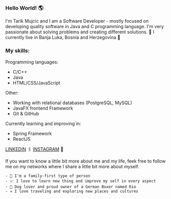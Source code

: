 ### Hello World! :earth_americas:

I'm Tarik Mujcic and I am a Software Developer - mostly focused on developing quality software in Java and C programming language. I'm very passionate about solving problems and creating different solutions. :eyes:      I currently live in Banja Luka, Bosnia and Herzegovina 📍

### My skills: 
Programming languages:
- C/C++
- Java
- HTML/CSS/JavaScript

Other: 
- Working with relational databases (PostgreSQL, MySQL)
- JavaFX frontend Framework
- Git & GitHub

Currently learning and improving in:
- Spring Framework
- ReactJS 

[LINKEDIN](https://www.linkedin.com/in/tarik-mujcic-131582218) 🖇️     [INSTAGRAM](https://www.instagram.com/tarikmujcic) 📸

If you want to know a little bit more about me and my life, feek free to follow me on my networks where I share a little bit more about myself.

    - 🏡 I'm a family-first type of person
    - 📈 I love to learn new thing and improve my self in every aspect
    - 🐶 Dog lover and proud owner of a German Boxer named Rio
    - ✈️ I love traveling and exploring new places and cultures

<!--
**MujcicTarik/MujcicTarik** is a ✨ _special_ ✨ repository because its `README.md` (this file) appears on your GitHub profile.

Here are some ideas to get you started:

- 🔭 I’m currently working on ...
- 🌱 I’m currently learning ...
- 👯 I’m looking to collaborate on ...
- 🤔 I’m looking for help with ...
- 💬 Ask me about ...
- 📫 How to reach me: ...
- 😄 Pronouns: ...
- ⚡ Fun fact: ...
-->
